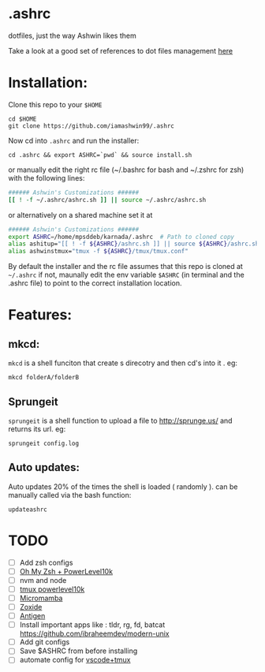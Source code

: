 # .ashrc

dotfiles, just the way Ashwin likes them

Take a look at a good set of references to dot files management  [here](https://github.com/webpro/awesome-dotfiles)

# Installation:

Clone this repo to your `$HOME`

```shell
cd $HOME
git clone https://github.com/iamashwin99/.ashrc
```

Now cd into `.ashrc` and run the installer:

```shell
cd .ashrc && export ASHRC=`pwd` && source install.sh
```

or manually edit the right rc file (~/.bashrc for bash and ~/.zshrc for zsh) with the following lines:

```bash
###### Ashwin's Customizations ######
[[ ! -f ~/.ashrc/ashrc.sh ]] || source ~/.ashrc/ashrc.sh
```
or alternatively on a shared machine set it at 
```bash
###### Ashwin's Customizations ######
export ASHRC=/home/mpsddeb/karnada/.ashrc  # Path to cloned copy
alias ashitup="[[ ! -f ${ASHRC}/ashrc.sh ]] || source ${ASHRC}/ashrc.sh"
alias ashwinstmux="tmux -f ${ASHRC}/tmux/tmux.conf"
```
By default the installer and the rc file assumes that this repo is cloned at `~/.ashrc` if not, maunally edit the env variable `$ASHRC` (in terminal and the .ashrc file) to point to the correct installation location.

# Features:

## mkcd:

`mkcd` is a shell funciton that create s direcotry and then cd's into it . eg:

```shell
mkcd folderA/folderB
```

## Sprungeit

`sprungeit` is a shell function to upload a file to http://sprunge.us/ and returns its url. eg:

```shell
sprungeit config.log
```

## Auto updates:

Auto updates 20% of the times the shell is loaded ( randomly ).
can be manually called via the bash function:

```shell
updateashrc
```

# TODO

- [ ] Add zsh configs
- [ ] [Oh My Zsh + PowerLevel10k](https://dev.to/abdfnx/oh-my-zsh-powerlevel10k-cool-terminal-1no0)
- [ ] nvm and node
- [ ] [tmux powerlevel10k](https://blog.bapt.name/2020/04/25/terminal-setup-zsh-tmux-powerlevel10k/)
- [ ] [Micromamba](https://mamba.readthedocs.io/en/latest/installation.html)
- [ ] [Zoxide](https://github.com/ajeetdsouza/zoxide)
- [ ] [Antigen](https://github.com/zsh-users/antigen)
- [ ] Install important apps like : tldr, rg, fd, batcat https://github.com/ibraheemdev/modern-unix
- [ ] Add git configs
- [ ] Save $ASHRC from before installing
- [ ] automate config for [vscode+tmux](https://techspresso.dev/posts/tmux-and-vscode-persist-terminals-for-productivity-and-profit/)
